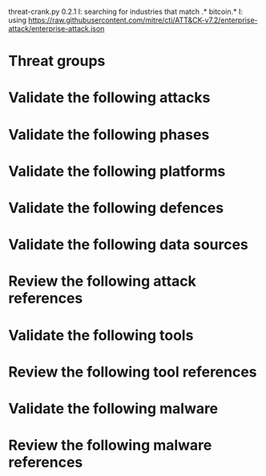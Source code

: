 threat-crank.py 0.2.1
I: searching for industries that match .* bitcoin.*
I: using https://raw.githubusercontent.com/mitre/cti/ATT&CK-v7.2/enterprise-attack/enterprise-attack.json
# Threat groups


# Validate the following attacks


# Validate the following phases


# Validate the following platforms


# Validate the following defences


# Validate the following data sources


# Review the following attack references


# Validate the following tools


# Review the following tool references


# Validate the following malware


# Review the following malware references


